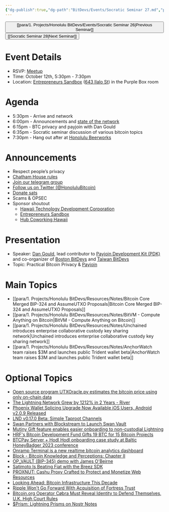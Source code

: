 ```yaml
---
{"dg-publish":true,"dg-path":"BitDevs/Events/Socratic Seminar 27.md","permalink":"/bit-devs/events/socratic-seminar-27/","title":"Socratic Seminar 27","tags":["bitdevs","bitcoin","resource","socratic-27","speaker"],"noteIcon":"3","created":"2023-09-21T18:57:00.560-10:00","updated":"2023-10-11T22:09:20.095-10:00"}
---
```




<button class="obsidian-button previous-seminar">[[para/1. Projects/Honolulu BitDevs/Events/Socratic Seminar 26\|Previous Seminar]]</button> <button class="obsidian-button next-seminar">[[Socratic Seminar 28\|Next Seminar]]</button>

# Event Details

- RSVP: [Meetup](https://www.meetup.com/honolulu-bitdevs/events/296270442/)
- Time: October 12th, 5:30pm - 7:30pm
- Location: [Entrepreneurs Sandbox](https://sandboxhawaii.org/) ([643 Ilalo St](https://goo.gl/maps/3Zj38htV13iUn4dcA)) in the Purple Box room

# Agenda

- 5:30pm - Arrive and network  
- 6:00pm - Announcements and [state of the network](https://bitcoin.clarkmoody.com/dashboard/)
- 6:15pm - BTC privacy and payjoin with Dan Gould
- 6:35pm - Socratic seminar discussion of various bitcoin topics
- 7:30pm - Hang out after at [Honolulu Beerworks](https://www.honolulubeerworks.com/)

# Announcements

- Respect people’s privacy
- [Chatham House rules](https://www.chathamhouse.org/about-us/chatham-house-rule)
- [Join our telegram group](https://t.me/+Uh9gbHO9EHFkZWJh)
- [Follow us on Twitter (@HonoluluBitcoin)](https://twitter.com/HonoluluBitcoin)
- [Donate sats](https://checkout.opennode.com/p/5dea6b7a-d33c-4fda-b54c-98f092814c7d)
- Scams & OPSEC
- Sponsor shoutout
	- [Hawaii Technology Development Corporation](https://www.htdc.org/about/)
	- [Entrepreneurs Sandbox](https://sandboxhawaii.org/)
	- [Hub Coworking Hawaii](https://hubcoworkinghi.com/)

# Presentation

- Speaker: [Dan Gould](https://x.com/bitgould), lead contributor to [Payjoin Development Kit (PDK)](https://payjoindevkit.org/introduction/) and co-organizer of [Boston BitDevs](https://bostonbitdevs.org/) and [Taiwan BitDevs](https://bitdevs.tw/)
- Topic: Practical Bitcoin Privacy & [Payjoin](https://payjoin.org/)

# Main Topics

- [[para/1. Projects/Honolulu BitDevs/Resources/Notes/Bitcoin Core Merged BIP-324 and AssumeUTXO Proposals\|Bitcoin Core Merged BIP-324 and AssumeUTXO Proposals]]
- [[para/1. Projects/Honolulu BitDevs/Resources/Notes/BitVM - Compute Anything on Bitcoin\|BitVM - Compute Anything on Bitcoin]]
- [[para/1. Projects/Honolulu BitDevs/Resources/Notes/Unchained introduces enterprise collaborative custody key sharing network\|Unchained introduces enterprise collaborative custody key sharing network]]
- [[para/1. Projects/Honolulu BitDevs/Resources/Notes/AnchorWatch team raises $3M and launches public Trident wallet beta\|AnchorWatch team raises $3M and launches public Trident wallet beta]]

# Optional Topics

- [Open source program UTXOracle.py estimates the bitcoin price using only on-chain data](https://utxo.live/oracle/) 
- [The Lightning Network Grew by 1212% in 2 Years - River](https://blog.river.com/the-lightning-network-in-2023/)
- [Phoenix Wallet Splicing Upgrade Now Available iOS Users, Android v2.0.9 Released](https://www.nobsbitcoin.com/phoenix-wallet-ios-v2-0-3-android-v-2-0-9/)
- [LND v0.17.0 Beta: Simple Taproot Channels](https://www.nobsbitcoin.com/lnd-v0-17-0-beta/)
- [Swan Partners with Blockstream to Launch Swan Vault](https://www.nobsbitcoin.com/swan-partners-with-blockstream-to-launch-swan-vault/)
- [Mutiny Gift feature enables easier onboarding to non-custodial Lightning](https://blog.mutinywallet.com/mutiny-gifts/stodial)
- [HRF's Bitcoin Development Fund Gifts 19 BTC for 15 Bitcoin Projects](https://www.nobsbitcoin.com/hrfs-bitcoin-development-fund-grants-19-btc-for-15-bitcoin-projects/)
- [BTCPay Server + Hodl Hodl onboarding case study at Baltic HoneyBadger 2023 conference](https://btcpayserver.org/case-studies/hodlhodl2023.pdf)
- [Onramp Terminal is a new realtime bitcoin analytics dashboard](https://terminal.onrampbitcoin.com/)
- [Block - Bitcoin Knowledge and Perceptions: Chapter II](https://block.xyz/inside/report-bitcoin-survey-2023)
- [OP_VAULT (BIP-345) demo with James O'Beirne](https://www.youtube.com/watch?v=7Zwm5iHFyBQ)
- [Satimoto Is Beating Fiat with the Breez SDK](https://medium.com/breez-technology/building-on-lightning-how-satimoto-is-beating-fiat-with-the-breez-sdk-88aa8252a994)
- [PROXNUT: Cashu Proxy Crafted to Protect and Monetize Web Resources](https://www.nobsbitcoin.com/proxnut-launched/)
- [Looking Ahead: Bitcoin Infrastructure This Decade](https://opensats.org/blog/bitcoin-infrastructure-this-decade)
- [Ripple Won't Go Forward With Acquisition of Fortress Trust](https://www.nobsbitcoin.com/ripple-wont-go-forward-with-acquisition-of-fortress-trust/)
- [Bitcoin.org Operator Cøbra Must Reveal Identity to Defend Themselves, U.K. High Court Rules](https://www.nobsbitcoin.com/bitcoin-org-operator-loses-appeal-to-craig-wright/)
- [$Prism: Lightning Prisms on Nostr Notes](https://www.nobsbitcoin.com/lightning-prism-nostr/)